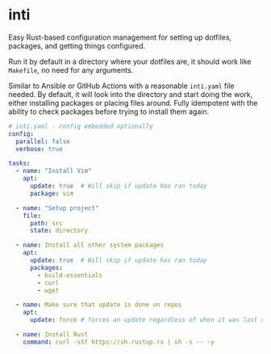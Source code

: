 # inti

Easy Rust-based configuration management for setting up dotfiles, packages, and getting things configured.


Run it by default in a directory where your dotfiles are, it should work like `Makefile`, no need for any arguments.

Similar to Ansible or GitHub Actions with a reasonable `inti.yaml` file needed. By default, it will look into the directory and start doing the work, either installing packages or placing files around. Fully idempotent with the ability to check packages before trying to install them again.

```yaml
# inti.yaml - config embedded optionally
config:
  parallel: false
  verbose: true

tasks:
  - name: "Install Vim"
    apt:
      update: true  # Will skip if update has ran today
      package: vim

  - name: "Setup project"
    file:
      path: src
      state: directory

  - name: Install all other system packages
    apt:
      update: true  # Will skip if update has ran today
      packages:
        - build-essentials
        - curl
        - wget

  - name: Make sure that update is done on repos
    apt:
      update: force # forces an update regardless of when it was last done

  - name: Install Rust
    command: curl -sSf https://sh.rustup.rs | sh -s -- -y
```
